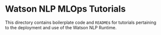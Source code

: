# Watson NLP MLOps Tutorials

This directory contains boilerplate code and `README`s for tutorials pertaining to the deployment and use of the Watson NLP Runtime.
